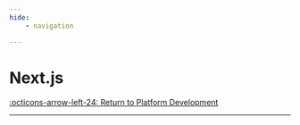 ```yaml
---
hide:
    - navigation

---
```

# Next.js

[:octicons-arrow-left-24: Return to Platform Development](/Bodies-of-Knowledge/Platform-Development/)

---